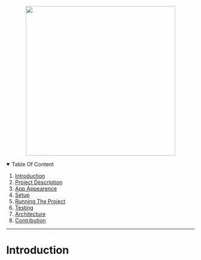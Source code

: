<p align="center">
<img src="https://user-images.githubusercontent.com/93203695/213384703-be24ee6d-e4f8-4ca1-a7a7-94b01dd5dfcd.jpg" width="400" height="400">
</p>

<!-- TABLE OF CONTENTS -->
<details open="open">
  <summary>Table Of Content</summary>
  <ol>
    <li><a href="#introduction">Introduction</a></li>
    <li><a href="#project-description">Project Description</a></li>
    <li><a href="#app-appearence">App Appearence</a></li>
    <li><a href="#setup">Setup</a></li>
    <li><a href="#running-the-project">Running The Project</a></li>
    <li><a href="#testing">Testing</a></li>
    <li><a href="#architecture">Architecture</a></li>
    <li><a href="#contribution">Contribution</a></li>
    
  </ol>
</details>

---

# Introduction
